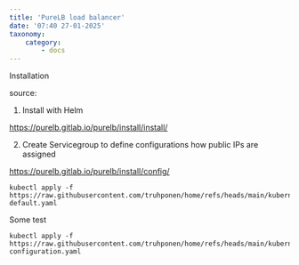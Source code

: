```yaml
---
title: 'PureLB load balancer'
date: '07:40 27-01-2025'
taxonomy:
    category:
        - docs
---
```


Installation

source: 

1. Install with Helm

https://purelb.gitlab.io/purelb/install/install/

2. Create Servicegroup to define configurations how public IPs are assigned

  https://purelb.gitlab.io/purelb/install/config/

    kubectl apply -f https://raw.githubusercontent.com/truhponen/home/refs/heads/main/kubernetes/purelb/servicegroup-default.yaml

Some test

    kubectl apply -f https://raw.githubusercontent.com/truhponen/home/refs/heads/main/kubernetes/purelb/test-configuration.yaml